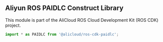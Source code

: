 ## Aliyun ROS PAIDLC Construct Library

This module is part of the AliCloud ROS Cloud Development Kit (ROS CDK) project.

```ts
import * as PAIDLC from '@alicloud/ros-cdk-paidlc';
```